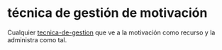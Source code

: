 # técnica de gestión de motivación

Cualquier [tecnica-de-gestion](tecnica-de-gestion.md) que ve a la motivación como recurso y la administra como tal.
